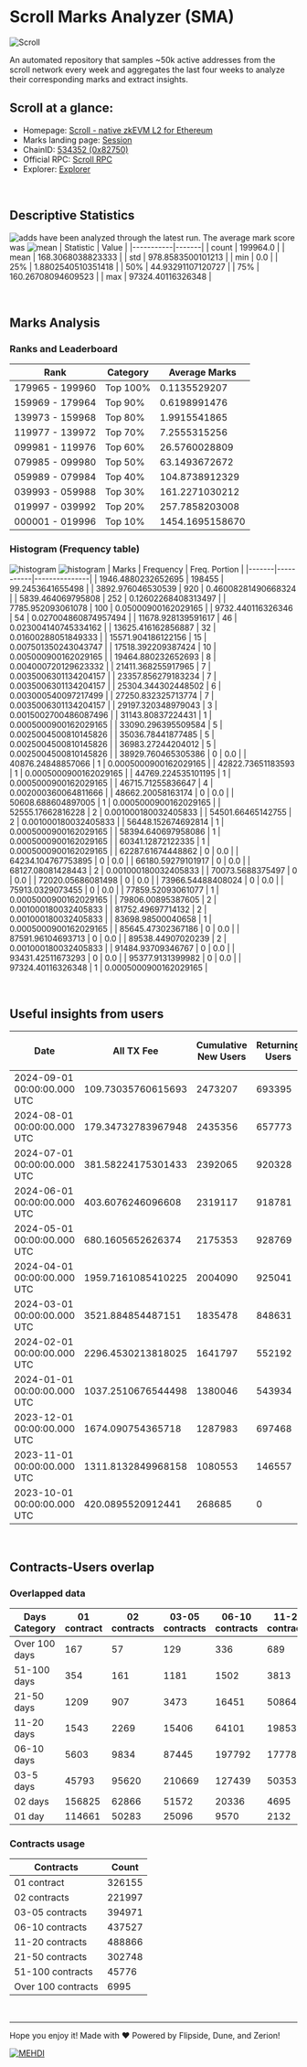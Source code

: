 # Scroll Marks Analyzer (SMA)

![Scroll](https://chain-icons.s3.amazonaws.com/scroll.png)

An automated repository that samples ~50k active addresses from the scroll network every week and aggregates the last four weeks to analyze their corresponding marks and extract insights.

## Scroll at a glance:

* Homepage: [Scroll - native zkEVM L2 for Ethereum](https://scroll.io/)
* Marks landing page: [Session](https://scroll.io/sessions)
* ChainID: [534352 (0x82750)](https://chainlist.org/?search=scroll)
* Official RPC: [Scroll RPC](https://rpc.scroll.io)
* Explorer: [Explorer](https://scrollscan.com)

<br>

## Descriptive Statistics
![adds](https://img.shields.io/badge/199964-addresses-yellow) have been analyzed through the latest run.
The average mark score was ![mean](https://img.shields.io/badge/~-168-yellow)
| Statistic | Value |
|-----------|-------|
| count | 199964.0 |
| mean | 168.3068038823333 |
| std | 978.8583500101213 |
| min | 0.0 |
| 25% | 1.8802540510351418 |
| 50% | 44.93291107120727 |
| 75% | 160.26708094609523 |
| max | 97324.40116326348 |


<br>

## Marks Analysis
### Ranks and Leaderboard
| Rank | Category | Average Marks |
|------|----------|---------------|
| 179965 - 199960 | Top 100% | 0.1135529207 |
| 159969 - 179964 | Top 90% | 0.6198991476 |
| 139973 - 159968 | Top 80% | 1.9915541865 |
| 119977 - 139972 | Top 70% | 7.2555315256 |
| 099981 - 119976 | Top 60% | 26.5760028809 |
| 079985 - 099980 | Top 50% | 63.1493672672 |
| 059989 - 079984 | Top 40% | 104.8738912329 |
| 039993 - 059988 | Top 30% | 161.2271030212 |
| 019997 - 039992 | Top 20% | 257.7858203008 |
| 000001 - 019996 | Top 10% | 1454.1695158670 |


### Histogram (Frequency table)
![histogram](./assets/Histogram.jpeg)
![histogram](./assets/Box.jpeg)
| Marks | Frequency | Freq. Portion |
|-------|-----------|---------------|
| 1946.4880232652695 | 198455 | 99.2453641655498 |
| 3892.976046530539 | 920 | 0.46008281490668324 |
| 5839.464069795808 | 252 | 0.12602268408313497 |
| 7785.952093061078 | 100 | 0.05000900162029165 |
| 9732.440116326346 | 54 | 0.027004860874957494 |
| 11678.928139591617 | 46 | 0.023004140745334162 |
| 13625.416162856887 | 32 | 0.01600288051849333 |
| 15571.904186122156 | 15 | 0.007501350243043747 |
| 17518.392209387424 | 10 | 0.005000900162029165 |
| 19464.880232652693 | 8 | 0.004000720129623332 |
| 21411.368255917965 | 7 | 0.0035006301134204157 |
| 23357.856279183234 | 7 | 0.0035006301134204157 |
| 25304.344302448502 | 6 | 0.003000540097217499 |
| 27250.832325713774 | 7 | 0.0035006301134204157 |
| 29197.320348979043 | 3 | 0.0015002700486087496 |
| 31143.80837224431 | 1 | 0.0005000900162029165 |
| 33090.296395509584 | 5 | 0.0025004500810145826 |
| 35036.78441877485 | 5 | 0.0025004500810145826 |
| 36983.27244204012 | 5 | 0.0025004500810145826 |
| 38929.760465305386 | 0 | 0.0 |
| 40876.24848857066 | 1 | 0.0005000900162029165 |
| 42822.73651183593 | 1 | 0.0005000900162029165 |
| 44769.224535101195 | 1 | 0.0005000900162029165 |
| 46715.71255836647 | 4 | 0.002000360064811666 |
| 48662.20058163174 | 0 | 0.0 |
| 50608.688604897005 | 1 | 0.0005000900162029165 |
| 52555.17662816228 | 2 | 0.001000180032405833 |
| 54501.66465142755 | 2 | 0.001000180032405833 |
| 56448.152674692814 | 1 | 0.0005000900162029165 |
| 58394.640697958086 | 1 | 0.0005000900162029165 |
| 60341.12872122335 | 1 | 0.0005000900162029165 |
| 62287.61674448862 | 0 | 0.0 |
| 64234.104767753895 | 0 | 0.0 |
| 66180.59279101917 | 0 | 0.0 |
| 68127.08081428443 | 2 | 0.001000180032405833 |
| 70073.5688375497 | 0 | 0.0 |
| 72020.05686081498 | 0 | 0.0 |
| 73966.54488408024 | 0 | 0.0 |
| 75913.0329073455 | 0 | 0.0 |
| 77859.52093061077 | 1 | 0.0005000900162029165 |
| 79806.00895387605 | 2 | 0.001000180032405833 |
| 81752.49697714132 | 2 | 0.001000180032405833 |
| 83698.98500040658 | 1 | 0.0005000900162029165 |
| 85645.47302367186 | 0 | 0.0 |
| 87591.96104693713 | 0 | 0.0 |
| 89538.44907020239 | 2 | 0.001000180032405833 |
| 91484.93709346767 | 0 | 0.0 |
| 93431.42511673293 | 0 | 0.0 |
| 95377.9131399982 | 0 | 0.0 |
| 97324.40116326348 | 1 | 0.0005000900162029165 |


<br>

## Useful insights from users
| Date | All TX Fee | Cumulative New Users | Returning Users | Total Active Users | Total New Users | TXs |
|------|------------|----------------------|-----------------|--------------------|-----------------|-----|
| 2024-09-01 00:00:00.000 UTC | 109.73035760615693 | 2473207 | 693395 | 731246 | 37851 | 6006061 |
| 2024-08-01 00:00:00.000 UTC | 179.34732783967948 | 2435356 | 657773 | 701064 | 43291 | 8644875 |
| 2024-07-01 00:00:00.000 UTC | 381.58224175301433 | 2392065 | 920328 | 993276 | 72948 | 10253423 |
| 2024-06-01 00:00:00.000 UTC | 403.6076246096608 | 2319117 | 918781 | 1062545 | 143764 | 9628384 |
| 2024-05-01 00:00:00.000 UTC | 680.1605652626374 | 2175353 | 928769 | 1100032 | 171263 | 10995938 |
| 2024-04-01 00:00:00.000 UTC | 1959.7161085410225 | 2004090 | 925041 | 1093653 | 168612 | 8821687 |
| 2024-03-01 00:00:00.000 UTC | 3521.884854487151 | 1835478 | 848631 | 1042312 | 193681 | 10061465 |
| 2024-02-01 00:00:00.000 UTC | 2296.4530213818025 | 1641797 | 552192 | 813943 | 261751 | 7176974 |
| 2024-01-01 00:00:00.000 UTC | 1037.2510676544498 | 1380046 | 543934 | 635997 | 92063 | 4857519 |
| 2023-12-01 00:00:00.000 UTC | 1674.090754365718 | 1287983 | 697468 | 904898 | 207430 | 4337003 |
| 2023-11-01 00:00:00.000 UTC | 1311.8132849968158 | 1080553 | 146557 | 958425 | 811868 | 4189842 |
| 2023-10-01 00:00:00.000 UTC | 420.0895520912441 | 268685 | 0 | 268685 | 268685 | 1798417 |


<br>

## Contracts-Users overlap

### Overlapped data
| Days Category | 01 contract | 02 contracts | 03-05 contracts | 06-10 contracts | 11-20 contracts | 21-50 contracts | 51-100 contracts | Over 100 contracts | Sum   |
|---------------|-------------|--------------|-----------------|-----------------|-----------------|-----------------|------------------|--------------------|-------|
| Over 100 days | 167 | 57 | 129 | 336 | 689 | 2867 | 5102 | 3211 | 12558 |
| 51-100 days | 354 | 161 | 1181 | 1502 | 3813 | 15323 | 13299 | 2536 | 38169 |
| 21-50 days | 1209 | 907 | 3473 | 16451 | 50864 | 99817 | 20253 | 1166 | 194140 |
| 11-20 days | 1543 | 2269 | 15406 | 64101 | 198538 | 130810 | 5596 | 62 | 418325 |
| 06-10 days | 5603 | 9834 | 87445 | 197792 | 177782 | 44466 | 1312 | 6 | 524240 |
| 03-5 days | 45793 | 95620 | 210669 | 127439 | 50353 | 8371 | 168 | 1 | 538414 |
| 02 days | 156825 | 62866 | 51572 | 20336 | 4695 | 719 | 34 | 0 | 297047 |
| 01 day | 114661 | 50283 | 25096 | 9570 | 2132 | 375 | 12 | 13 | 202142 |

### Contracts usage
| Contracts          | Count   |
|--------------------|---------|
| 01 contract | 326155 |
| 02 contracts | 221997 |
| 03-05 contracts | 394971 |
| 06-10 contracts | 437527 |
| 11-20 contracts | 488866 |
| 21-50 contracts | 302748 |
| 51-100 contracts | 45776 |
| Over 100 contracts | 6995 |


<br>

---
Hope you enjoy it!
Made with ❤️ Powered by Flipside, Dune, and Zerion!

[![MEHDI](https://img.shields.io/badge/M%CE%9EHDI-Zerion-darkblue)](https://flipsidecrypto.xyz/efer/)